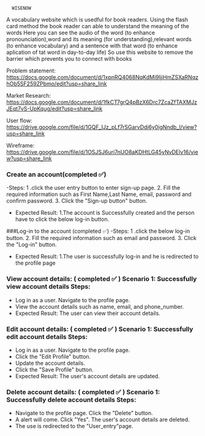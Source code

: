       WISENOW
 A vocabulary website which is usedful for book readers.
 Using the flash card method the book reader can able to understand the meaning of the words
 Here you can see the audio of the word (to enhance pronounciation),word and its meaning (for understanding),relevant words (to enhance vocabulary) and a sentence with that word (to enhance aplication of tat word in day-to-day life)
 So use this website to remove the barrier which prevents you to connect with books
  
Problem statement: https://docs.google.com/document/d/1xpnRQ4068NqKdMi9ljjHmZSXaRNqzhOb5SF259ZPbmo/edit?usp=share_link

Market Research: https://docs.google.com/document/d/1fkCT7grQ4pBzX6Drc7ZcaZfTAXMJzJEqt7vS-UpKqug/edit?usp=share_link

User flow: https://drive.google.com/file/d/1GQF_IJz_pLf7rSGarvDdi6y0igNndb_l/view?usp=share_link

Wireframe: https://drive.google.com/file/d/1OSJSJ6uri7nUO8aKDHtLG45yNvDElv16/view?usp=share_link


### Create an account(completed :white_check_mark:)
-Steps:
 1 .click the user entry button to enter sign-up page.
 2. Fill the required information such as First Name,Last Name, email, password and confirm password.
 3. Click the "Sign-up button" button.
 - Expected Result:
  1.The account is Successfully created and the person have to click the below log-in button.

###Log-in to the account (completed :white_check_mark:)
-Steps:
 1 .click the below log-in button.
 2. Fill the required information such as email and password.
 3. Click the "Log-in" button.
 - Expected Result:
  1.The user is successfully log-in and he is redirected to the profile page

### View account details: ( completed ✅ ) Scenario 1: Successfully view account details Steps:

- Log in as a user. Navigate to the profile page. 
- View the account details such as name, email, and phone_number. 
- Expected Result: The user can view their account details.

### Edit account details: ( completed ✅ ) Scenario 1: Successfully edit account details Steps:

- Log in as a user. Navigate to the profile page. 
- Click the "Edit Profile" button. 
- Update the account details. 
- Click the "Save Profile" button. 
- Expected Result: The user's account details are updated.

### Delete account details: ( completed ✅ ) Scenario 1: Successfully delete account details Steps:

- Navigate to the profile page. Click the "Delete" button. 
- A alert will come. Click "Yes". The user's account details are deleted. 
- The use is redirected to the "User_entry"page.
